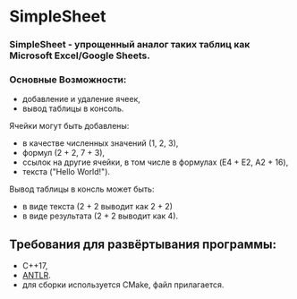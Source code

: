 # SimpleSheet 

### SimpleSheet - упрощенный аналог таких таблиц как Microsoft Excel/Google Sheets.

### Основные Возможности: 
- добавление и удаление ячеек,
- вывод таблицы в консоль.


 Ячейки могут быть добавлены:
- в качестве численных значений (1, 2, 3),
- формул (2 + 2, 7 + 3),
- ссылок на другие ячейки, в том числе в формулах (E4 + E2, A2 + 16),
- текста ("Hello World!").

 Вывод таблицы в консль может быть:
- в виде текста (2 + 2 выводит как 2 + 2)
- в виде результата (2 + 2 выводит как 4).



## Требования для развёртывания программы:
- C++17,
- [ANTLR](https://www.antlr.org/index.html).
- для сборки используется CMake, файл прилагается.
